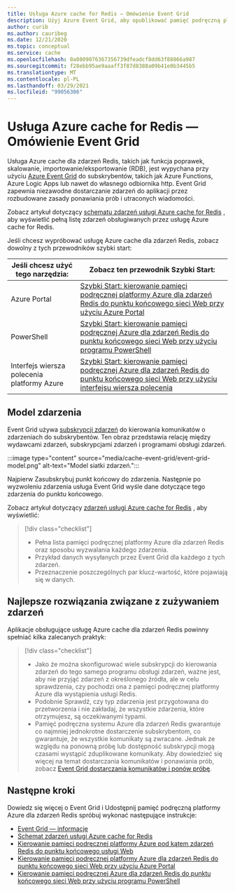 ```yaml
---
title: Usługa Azure cache for Redis — Omówienie Event Grid
description: Użyj Azure Event Grid, aby opublikować pamięć podręczną platformy Azure dla zdarzeń Redis.
author: curib
ms.author: cauribeg
ms.date: 12/21/2020
ms.topic: conceptual
ms.service: cache
ms.openlocfilehash: 0a0809076367356739dfeadcf8dd63f88866a987
ms.sourcegitcommit: f28ebb95ae9aaaff3f87d8388a09b41e0b3445b5
ms.translationtype: MT
ms.contentlocale: pl-PL
ms.lasthandoff: 03/29/2021
ms.locfileid: "99056306"
---
```

# <a name="azure-cache-for-redis-event-grid-overview"></a>Usługa Azure cache for Redis — Omówienie Event Grid 

Usługa Azure cache dla zdarzeń Redis, takich jak funkcja poprawek, skalowanie, importowanie/eksportowanie (RDB), jest wypychana przy użyciu [Azure Event Grid](https://azure.microsoft.com/services/event-grid/) do subskrybentów, takich jak Azure Functions, Azure Logic Apps lub nawet do własnego odbiornika http. Event Grid zapewnia niezawodne dostarczanie zdarzeń do aplikacji przez rozbudowane zasady ponawiania prób i utraconych wiadomości.

Zobacz artykuł dotyczący [schematu zdarzeń usługi Azure cache for Redis](../event-grid/event-schema-azure-cache.md) , aby wyświetlić pełną listę zdarzeń obsługiwanych przez usługę Azure cache for Redis.

Jeśli chcesz wypróbować usługę Azure cache dla zdarzeń Redis, zobacz dowolny z tych przewodników szybki start:

|Jeśli chcesz użyć tego narzędzia:    |Zobacz ten przewodnik Szybki Start: |
|--|-|
|Azure Portal    |[Szybki Start: kierowanie pamięci podręcznej platformy Azure dla zdarzeń Redis do punktu końcowego sieci Web przy użyciu Azure Portal](cache-event-grid-quickstart-portal.md)|
|PowerShell    |[Szybki Start: kierowanie pamięci podręcznej Azure dla zdarzeń Redis do punktu końcowego sieci Web przy użyciu programu PowerShell](cache-event-grid-quickstart-powershell.md)|
|Interfejs wiersza polecenia platformy Azure    |[Szybki Start: kierowanie pamięci podręcznej Azure dla zdarzeń Redis do punktu końcowego sieci Web przy użyciu interfejsu wiersza polecenia](cache-event-grid-quickstart-cli.md)|

## <a name="the-event-model"></a>Model zdarzenia

Event Grid używa [subskrypcji zdarzeń](../event-grid/concepts.md#event-subscriptions) do kierowania komunikatów o zdarzeniach do subskrybentów. Ten obraz przedstawia relację między wydawcami zdarzeń, subskrypcjami zdarzeń i programami obsługi zdarzeń.

:::image type="content" source="media/cache-event-grid/event-grid-model.png" alt-text="Model siatki zdarzeń.":::

Najpierw Zasubskrybuj punkt końcowy do zdarzenia. Następnie po wyzwoleniu zdarzenia usługa Event Grid wyśle dane dotyczące tego zdarzenia do punktu końcowego.

Zobacz artykuł dotyczący [zdarzeń usługi Azure cache for Redis](../event-grid/event-schema-azure-cache.md) , aby wyświetlić:

> [!div class="checklist"]
> * Pełna lista pamięci podręcznej platformy Azure dla zdarzeń Redis oraz sposobu wyzwalania każdego zdarzenia.
> * Przykład danych wysyłanych przez Event Grid dla każdego z tych zdarzeń.
> * Przeznaczenie poszczególnych par klucz-wartość, które pojawiają się w danych.


## <a name="best-practices-for-consuming-events"></a>Najlepsze rozwiązania związane z zużywaniem zdarzeń

Aplikacje obsługujące usługę Azure cache dla zdarzeń Redis powinny spełniać kilka zalecanych praktyk:
> [!div class="checklist"]
> * Jako że można skonfigurować wiele subskrypcji do kierowania zdarzeń do tego samego programu obsługi zdarzeń, ważne jest, aby nie przyjąć zdarzeń z określonego źródła, ale w celu sprawdzenia, czy pochodzi ona z pamięci podręcznej platformy Azure dla wystąpienia usługi Redis.
> * Podobnie Sprawdź, czy typ zdarzenia jest przygotowana do przetworzenia i nie zakładaj, że wszystkie zdarzenia, które otrzymujesz, są oczekiwanymi typami.
> * Pamięć podręczna systemu Azure dla zdarzeń Redis gwarantuje co najmniej jednokrotne dostarczenie subskrybentom, co gwarantuje, że wszystkie komunikaty są zwracane. Jednak ze względu na ponowną próbę lub dostępność subskrypcji mogą czasami wystąpić zduplikowane komunikaty. Aby dowiedzieć się więcej na temat dostarczania komunikatów i ponawiania prób, zobacz [Event Grid dostarczania komunikatów i ponów próbę](../event-grid/delivery-and-retry.md).


## <a name="next-steps"></a>Następne kroki

Dowiedz się więcej o Event Grid i Udostępnij pamięć podręczną platformy Azure dla zdarzeń Redis spróbuj wykonać następujące instrukcje:

- [Event Grid — informacje](../event-grid/overview.md)
- [Schemat zdarzeń usługi Azure cache for Redis](../event-grid/event-schema-azure-cache.md)
- [Kierowanie pamięci podręcznej platformy Azure pod kątem zdarzeń Redis do punktu końcowego usługi Web](cache-event-grid-quickstart-cli.md)
- [Kierowanie pamięci podręcznej platformy Azure dla zdarzeń Redis do punktu końcowego sieci Web przy użyciu Azure Portal](cache-event-grid-quickstart-portal.md)
- [Kierowanie pamięci podręcznej Azure dla zdarzeń Redis do punktu końcowego sieci Web przy użyciu programu PowerShell](cache-event-grid-quickstart-powershell.md)
